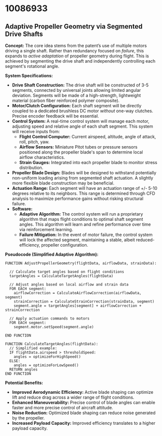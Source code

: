 # 10086933

## Adaptive Propeller Geometry via Segmented Drive Shafts

**Concept:** The core idea stems from the patent’s use of multiple motors driving a single shaft. Rather than redundancy focused on *failure*, this expands to *active adaptation* of propeller geometry during flight. This is achieved by segmenting the drive shaft and independently controlling each segment's rotational angle.

**System Specifications:**

*   **Drive Shaft Construction:** The drive shaft will be constructed of 3-5 segments, connected by universal joints allowing limited angular deviation. Segments will be made of a high-strength, lightweight material (carbon fiber reinforced polymer composite).
*   **Motor/Clutch Configuration:** Each shaft segment will be directly coupled to a dedicated brushless DC motor *without* one-way clutches. Precise encoder feedback will be essential.
*   **Control System:** A real-time control system will manage each motor, adjusting speed and relative angle of each shaft segment. This system will receive inputs from:
    *   **Flight Control Computer:**  Current airspeed, altitude, angle of attack, roll, pitch, yaw.
    *   **Airflow Sensors:** Miniature Pitot tubes or pressure sensors positioned along the propeller blade's span to determine local airflow characteristics.
    *   **Strain Gauges:** Integrated into each propeller blade to monitor stress distribution.
*   **Propeller Blade Design:** Blades will be designed to withstand potentially non-uniform loading arising from segmented shaft actuation. A slightly more flexible blade construction may be beneficial.
*   **Actuation Range:** Each segment will have an actuation range of +/- 5-10 degrees relative to its neighbors. This range is determined through CFD analysis to maximize performance gains without risking structural failure.
*   **Software:**
    *   **Adaptive Algorithm:** The control system will run a proprietary algorithm that maps flight conditions to optimal shaft segment angles. This algorithm will learn and refine performance over time via reinforcement learning.
    *   **Failure Mitigation:** In the event of motor failure, the control system will lock the affected segment, maintaining a stable, albeit reduced-efficiency, propeller configuration.

**Pseudocode (Simplified Adaptive Algorithm):**

```
FUNCTION AdjustPropellerGeometry(flightData, airflowData, strainData):

  // Calculate target angles based on flight conditions
  targetAngles = CalculateTargetAngles(flightData)

  // Adjust angles based on local airflow and strain data
  FOR EACH segment:
    airflowCorrection = CalculateAirflowCorrection(airflowData, segment)
    strainCorrection = CalculateStrainCorrection(strainData, segment)
    segment.angle = targetAngles[segment] + airflowCorrection + strainCorrection

  // Apply actuation commands to motors
  FOR EACH segment:
    segment.motor.setSpeed(segment.angle)

END FUNCTION

FUNCTION CalculateTargetAngles(flightData):
  // Simplified example:
  IF flightData.airspeed > thresholdSpeed:
    angles = optimizeForHighSpeed()
  ELSE:
    angles = optimizeForLowSpeed()
  RETURN angles
END FUNCTION
```

**Potential Benefits:**

*   **Improved Aerodynamic Efficiency:**  Active blade shaping can optimize lift and reduce drag across a wider range of flight conditions.
*   **Enhanced Maneuverability:** Precise control of blade angles can enable faster and more precise control of aircraft attitude.
*   **Noise Reduction:**  Optimized blade shaping can reduce noise generated by the propeller.
*   **Increased Payload Capacity:** Improved efficiency translates to a higher payload capacity.